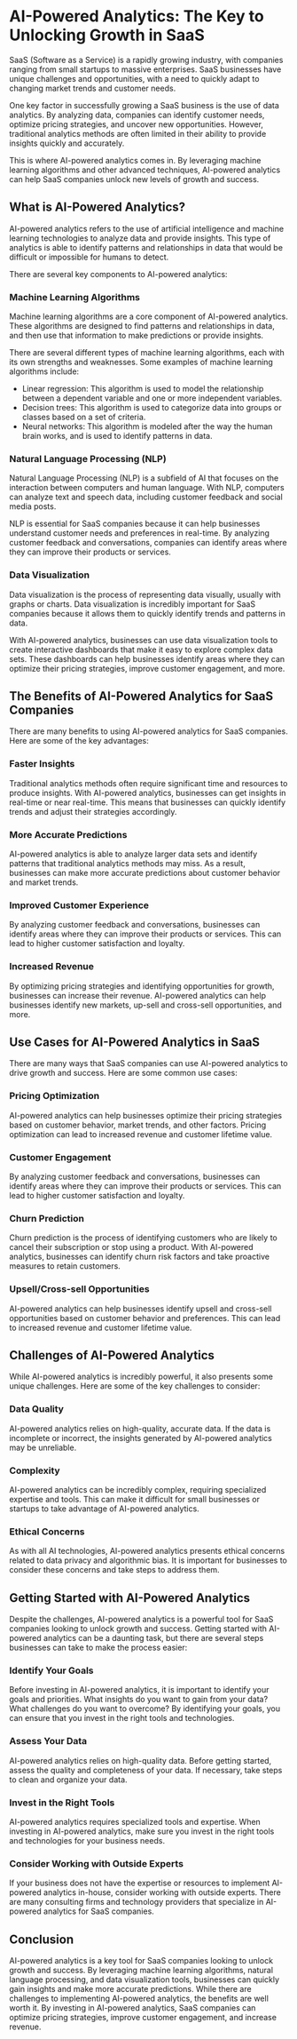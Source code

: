 # AI-Powered Analytics: The Key to Unlocking Growth in SaaS

SaaS (Software as a Service) is a rapidly growing industry, with companies ranging from small startups to massive enterprises. SaaS businesses have unique challenges and opportunities, with a need to quickly adapt to changing market trends and customer needs.

One key factor in successfully growing a SaaS business is the use of data analytics. By analyzing data, companies can identify customer needs, optimize pricing strategies, and uncover new opportunities. However, traditional analytics methods are often limited in their ability to provide insights quickly and accurately.

This is where AI-powered analytics comes in. By leveraging machine learning algorithms and other advanced techniques, AI-powered analytics can help SaaS companies unlock new levels of growth and success.

## What is AI-Powered Analytics?

AI-powered analytics refers to the use of artificial intelligence and machine learning technologies to analyze data and provide insights. This type of analytics is able to identify patterns and relationships in data that would be difficult or impossible for humans to detect.

There are several key components to AI-powered analytics:

### Machine Learning Algorithms

Machine learning algorithms are a core component of AI-powered analytics. These algorithms are designed to find patterns and relationships in data, and then use that information to make predictions or provide insights.

There are several different types of machine learning algorithms, each with its own strengths and weaknesses. Some examples of machine learning algorithms include:

- Linear regression: This algorithm is used to model the relationship between a dependent variable and one or more independent variables.
- Decision trees: This algorithm is used to categorize data into groups or classes based on a set of criteria.
- Neural networks: This algorithm is modeled after the way the human brain works, and is used to identify patterns in data.

### Natural Language Processing (NLP)

Natural Language Processing (NLP) is a subfield of AI that focuses on the interaction between computers and human language. With NLP, computers can analyze text and speech data, including customer feedback and social media posts.

NLP is essential for SaaS companies because it can help businesses understand customer needs and preferences in real-time. By analyzing customer feedback and conversations, companies can identify areas where they can improve their products or services.

### Data Visualization

Data visualization is the process of representing data visually, usually with graphs or charts. Data visualization is incredibly important for SaaS companies because it allows them to quickly identify trends and patterns in data.

With AI-powered analytics, businesses can use data visualization tools to create interactive dashboards that make it easy to explore complex data sets. These dashboards can help businesses identify areas where they can optimize their pricing strategies, improve customer engagement, and more.

## The Benefits of AI-Powered Analytics for SaaS Companies

There are many benefits to using AI-powered analytics for SaaS companies. Here are some of the key advantages:

### Faster Insights

Traditional analytics methods often require significant time and resources to produce insights. With AI-powered analytics, businesses can get insights in real-time or near real-time. This means that businesses can quickly identify trends and adjust their strategies accordingly.

### More Accurate Predictions

AI-powered analytics is able to analyze larger data sets and identify patterns that traditional analytics methods may miss. As a result, businesses can make more accurate predictions about customer behavior and market trends.

### Improved Customer Experience

By analyzing customer feedback and conversations, businesses can identify areas where they can improve their products or services. This can lead to higher customer satisfaction and loyalty.

### Increased Revenue

By optimizing pricing strategies and identifying opportunities for growth, businesses can increase their revenue. AI-powered analytics can help businesses identify new markets, up-sell and cross-sell opportunities, and more.

## Use Cases for AI-Powered Analytics in SaaS

There are many ways that SaaS companies can use AI-powered analytics to drive growth and success. Here are some common use cases:

### Pricing Optimization

AI-powered analytics can help businesses optimize their pricing strategies based on customer behavior, market trends, and other factors. Pricing optimization can lead to increased revenue and customer lifetime value.

### Customer Engagement

By analyzing customer feedback and conversations, businesses can identify areas where they can improve their products or services. This can lead to higher customer satisfaction and loyalty.

### Churn Prediction

Churn prediction is the process of identifying customers who are likely to cancel their subscription or stop using a product. With AI-powered analytics, businesses can identify churn risk factors and take proactive measures to retain customers.

### Upsell/Cross-sell Opportunities

AI-powered analytics can help businesses identify upsell and cross-sell opportunities based on customer behavior and preferences. This can lead to increased revenue and customer lifetime value.

## Challenges of AI-Powered Analytics

While AI-powered analytics is incredibly powerful, it also presents some unique challenges. Here are some of the key challenges to consider:

### Data Quality

AI-powered analytics relies on high-quality, accurate data. If the data is incomplete or incorrect, the insights generated by AI-powered analytics may be unreliable.

### Complexity

AI-powered analytics can be incredibly complex, requiring specialized expertise and tools. This can make it difficult for small businesses or startups to take advantage of AI-powered analytics.

### Ethical Concerns

As with all AI technologies, AI-powered analytics presents ethical concerns related to data privacy and algorithmic bias. It is important for businesses to consider these concerns and take steps to address them.

## Getting Started with AI-Powered Analytics

Despite the challenges, AI-powered analytics is a powerful tool for SaaS companies looking to unlock growth and success. Getting started with AI-powered analytics can be a daunting task, but there are several steps businesses can take to make the process easier:

### Identify Your Goals

Before investing in AI-powered analytics, it is important to identify your goals and priorities. What insights do you want to gain from your data? What challenges do you want to overcome? By identifying your goals, you can ensure that you invest in the right tools and technologies.

### Assess Your Data

AI-powered analytics relies on high-quality data. Before getting started, assess the quality and completeness of your data. If necessary, take steps to clean and organize your data.

### Invest in the Right Tools

AI-powered analytics requires specialized tools and expertise. When investing in AI-powered analytics, make sure you invest in the right tools and technologies for your business needs.

### Consider Working with Outside Experts

If your business does not have the expertise or resources to implement AI-powered analytics in-house, consider working with outside experts. There are many consulting firms and technology providers that specialize in AI-powered analytics for SaaS companies.

## Conclusion

AI-powered analytics is a key tool for SaaS companies looking to unlock growth and success. By leveraging machine learning algorithms, natural language processing, and data visualization tools, businesses can quickly gain insights and make more accurate predictions. While there are challenges to implementing AI-powered analytics, the benefits are well worth it. By investing in AI-powered analytics, SaaS companies can optimize pricing strategies, improve customer engagement, and increase revenue.